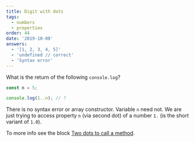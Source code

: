 ```yaml
---
title: Digit with dots
tags:
  - numbers
  - properties
order: 44
date: '2019-10-08'
answers: 
  - '[1, 2, 3, 4, 5]'
  - 'undefined // correct'
  - 'Syntax error'
---
```


What is the return of the following `console.log`?

```javascript
const n = 5;

console.log(1..n); // ?
```

<!-- explanation -->

There is no syntax error or array constructor. Variable `n` need not. We are just trying to access property `n` (via second dot) of a number `1.` (is the short variant of `1.0`).

To more info see the block [Two dots to call a method](https://javascript.info/number#tostring-base).